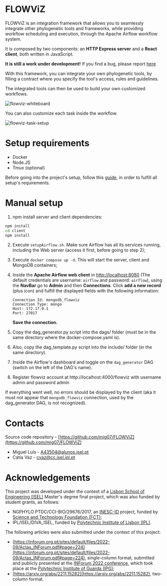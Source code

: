 # FLOWViZ

FLOWViZ is an integration framework that allows you to seamlessly
integrate other phylogenetic tools and frameworks,
while providing workflow scheduling and execution,
through the Apache Airflow workflow system.

It is composed by two components: an **HTTP Express server**
and a **React client**,
both written in JavaScript.

**It is still a work under development!**
If you find a bug, please report [here](https://github.com/mig07/FLOWViZ/issues)

With this framework, you can integrate your own phylogenetic tools, by filling a
contract where you specify the tool's access, rules and guidelines.

The integrated tools can then be used to build your own customized workflows.

![flowviz-whiteboard](/docs/pictures/flowviz-whiteboard.png)

You can also customize each task inside the workflow.

![flowviz-task-setup](/docs/pictures/individualTaskSetup.png)

# Setup requirements

 - Docker
 - Node.JS
 - Tmux (optional)

Before going into the project's setup, follow this [guide](requirements.md), in order to fulfill all setup's requirements.

# Manual setup

1. npm install server and client dependencies:

```bash
npm install
cd client
npm install
```
2. Execute `setupAirflow.sh`. Make sure Airflow has all its services running, including the Web server (access it first, before going to step 2);

3. Execute `docker compose up -d`. This will start the server, client and MongoDB containers;

4. Inside the **Apache Airflow web client** in [http://localhost:8080](http://localhost:8080) (The default credentials are username: `airflow` and password: `airflow`), using the **NavBar** go to **Admin** and then **Connections**. Click **add a new record** (plus icon) and fulfill the displayed fields with the following information:

    ```
    Connection Id: mongodb_flowviz
    Connection Type: mongo
    Host: 172.17.0.1
    Port: 27017
    ```

    **Save the connection.**

5. Copy the dag_generator.py script into the dags/ folder (must be in the same directory where the docker-compose.yaml is).

6. Also, copy the dag_template.py script into the include/ folder (in the same directory).

7. Inside the Airflow's dashboard and toggle on the `dag_generator` DAG (switch on the left of the DAG's name).

8. Register flowviz account at http://localhost:4000/flowviz with username admin and password admin


If everything went well, no errors should be displayed by the client (aka it must not appear that `mongodb_flowviz` connection, used by the dag_generator DAG, is not recognized).

# Contacts

Source code repository - [https://github.com/mig07/FLOWViZ](https://github.com/mig07/FLOWViZ)

- Miguel Luís - A43504@alunos.isel.pt
- Cátia Vaz - cvaz@cc.isel.ipl.pt

# Acknowledgements

This project was developed under the context of a [Lisbon School of Engineering (ISEL)](https://www.isel.pt/) Master's degree final project, which was also funded by student grants, as follows:
- NGPHYLO PTDC/CCI-BIO/29676/2017, an [INESC-ID](https://www.inesc-id.pt/) project, funded by [Science and Technology Foundation (FCT)](https://www.fct.pt/);
- IPL/ISEL/DIVA_ISEL, funded by [Polytechnic Institute of Lisbon (IPL)](https://www.ipl.pt/).

The following articles were also submitted under the context of this project:
- [https://inforum.org.pt/sites/default/files/2022-09/Actas_INForum.pdf#page=224](https://inforum.org.pt/sites/default/files/2022-09/Actas_INForum.pdf#page=224), single-column format, submitted and publicly presented at the [INForum 2022 conference](https://inforum.org.pt/), which took place at the [Polytechnic Institute of Guarda (IPG)](http://politecnicoguarda.pt/);
- [https://arxiv.org/abs/2211.15282](https://arxiv.org/abs/2211.15282), two-column format.
